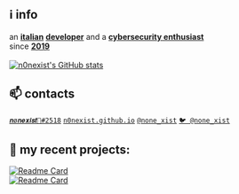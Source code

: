 ## :information_source: info
an <b><u>italian</u></b> <b><u>developer</b></u> and a <b><u>cybersecurity enthusiast</b></u>
<br>
since <b><u>2019</b></u><br><br>
[![n0nexist's GitHub stats](https://github-readme-stats.vercel.app/api?username=n0nexist&theme=github_dark)](https://github.com/n0nexist)<br>

## 📫 contacts
<a href="http://discord.com/app">```𝒏ø𝒏𝒆𝒙𝒊𝒔𝒕🌙#2518```</a> <a href="http://n0nexist.github.io">```n0nexist.github.io```</a> <a href="https://t.me/none_xist">```@none_xist```</a> <a href="https://twitter.com/none_xist">```🐦 @none_xist```</a>
<br>
## :construction_worker: my recent projects:
[![Readme Card](https://github-readme-stats.vercel.app/api/pin/?username=n0nexist&repo=OmegleChatBot&theme=dracula)](https://github.com/n0nexist/OmegleChatBot)<br>
[![Readme Card](https://github-readme-stats.vercel.app/api/pin/?username=n0nexist&repo=Smackwifi&theme=dracula)](https://github.com/n0nexist/Smackwifi)
